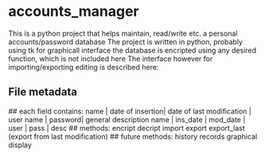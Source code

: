 # accounts_manager
This is a python project that helps maintain, read/write etc. a personal accounts/password database
The project is written in python, probably using tk for graphicall interface
the database is encripted using any desired function, which is not included here
The interface however for importing/exporting editing is described here:
## File metadata
<last modified>
## each field contains:
name | date of insertion| date of last modification | user name | password| general description  
name | ins_date         | mod_date                  | user      | pass    | desc
## methods:
encript
decript
import
export
export_last (export from last modification)
## future methods:
history records
graphical display
